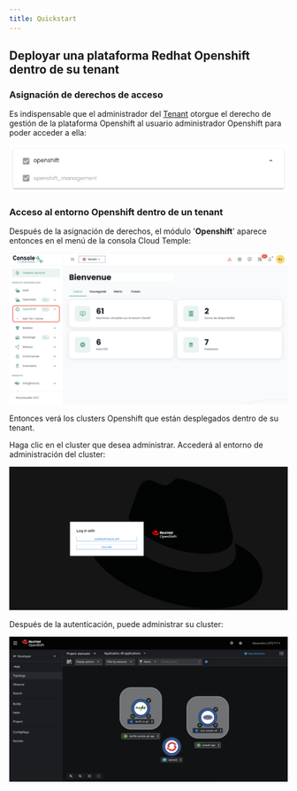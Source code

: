 ```yaml
---
title: Quickstart
---
```



## Deployar una plataforma Redhat Openshift dentro de su tenant

### Asignación de derechos de acceso

Es indispensable que el administrador del [Tenant](../console/iam/concepts.md#tenants) otorgue el derecho de gestión de la plataforma Openshift al usuario administrador Openshift para poder acceder a ella:


![](images/oshift_rights.png)

### Acceso al entorno Openshift dentro de un tenant

Después de la asignación de derechos, el módulo '__Openshift__' aparece entonces en el menú de la consola Cloud Temple:

![](images/oshift_menu_001.png)

Entonces verá los clusters Openshift que están desplegados dentro de su tenant.

Haga clic en el cluster que desea administrar. Accederá al entorno de administración del cluster:

![](images/oshift_menu_002.png)

Después de la autenticación, puede administrar su cluster:

![](images/oshift_menu_003.png)